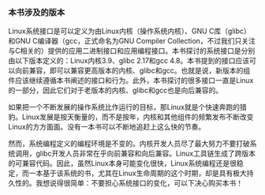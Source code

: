 ### 本书涉及的版本

Linux系统接口是可以定义为由Linux内核（操作系统内核）、GNU C库（glibc）和GNU C编译器（gcc，正式命名为GNU Compiler Collection，不过我们只关注与C相关的）提供的应用二进制接口和应用编程接口。本书探讨的系统接口是分别由以下版本定义的：Linux内核3.9、glibc 2.17和gcc 4.8。本书提到的接口应该可以向前兼容，即可以兼容更高版本的内核、glibc和gcc。也就是说，新版本的组件应该继续遵循本书阐述的接口和行为。此外，本书探讨的很多接口一直是Linux的一部分，因此它们对于老版本的内核、glibc和gcc也是向后兼容的。

如果把一个不断发展的操作系统比作运行的目标，那Linux就是个快速奔跑的猎豹。Linux发展是按天衡量的，而不是按年，内核和其他组件的频繁发布不断改变Linux的方方面面。没有一本书可以不断地追赶上这么快的节奏。

然而，系统编程定义的编程环境是不变的。内核开发人员尽了最大努力不要打破系统调用，glibc开发人员非常在乎向前兼容和向后兼容。Linux工具链生成了跨版本的可兼容代码。因此，虽然Linux本身可能变化很快，Linux系统编程还是很稳定，而一本基于该系统的书，尤其在Linux生命周期的这个时期，却是具有极大持久性的。我想说得很简单：不要担心系统接口的变化，可以下决心购买本书！

